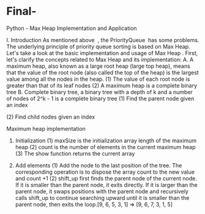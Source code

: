 # Final-
Python - Max Heap Implementation and Application

I. Introduction
As mentioned above  , the PriorityQueue  has some problems. The underlying principle of priority queue sorting is based on Max Heap. Let's take a look at the basic implementation and usage of Max Heap . First, let's clarify the concepts related to Max Heap and its implementation:
A. A maximum heap, also known as a large root heap (large top heap), means that the value of the root node (also called the top of the heap) is the largest value among all the nodes in the heap.
(1) The value of each root node is greater than that of its leaf nodes
(2) A maximum heap is a complete binary tree
B. Complete binary tree, a binary tree with a depth of k and a number of nodes of 2^k - 1 is a complete binary tree
(1) Find the parent node given an index

(2) Find child nodes given an index

 Maximum heap implementation
   1. Initialization
    (1) maxSize is the initialization array length of the maximum heap
    (2) count is the number of elements in the current maximum heap
    (3) The show function returns the current array
  
   2. Add elements
    (1) Add the node to the last position of the tree. The corresponding operation is to dispose the array count to the new value and count +1
    (2) shift_up first finds the parent node of the current node. If it is smaller than the parent node, it exits directly. If it is larger than the parent node, it swaps positions with the parent node and recursively calls shift_up to continue searching upward until it is smaller than the parent node, then exits the loop.[9, 6, 5, 3, 1] => [9, 6, 7, 3, 1, 5]
